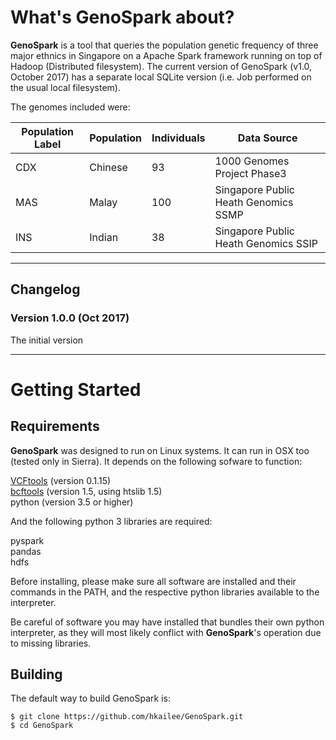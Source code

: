 # What's GenoSpark about?

**GenoSpark** is a tool that queries the population genetic frequency of three major ethnics in Singapore 
on a Apache Spark framework running on top of Hadoop (Distributed filesystem). The current version of GenoSpark (v1.0, October 2017) 
has a separate local SQLite version (i.e. Job performed on the usual local filesystem).

The genomes included were:

| Population Label | Population | Individuals | Data Source | 
| ---------------- | ---------- | ----------- | ----------- |
| CDX | Chinese | 93 | 1000 Genomes Project Phase3 | 
| MAS | Malay | 100 | Singapore Public Heath Genomics SSMP |
| INS | Indian | 38 | Singapore Public Heath Genomics SSIP |


<hr>

## Changelog

### Version 1.0.0 (Oct 2017)
The initial version

<hr>

# Getting Started

## Requirements

**GenoSpark** was designed to run on Linux systems. It can run in OSX too (tested only in Sierra). 
It depends on the following sofware to function:

[VCFtools](https://vcftools.github.io/downloads.html) (version 0.1.15)  
[bcftools](http://www.htslib.org/download/) (version 1.5, using htslib 1.5)  
python (version 3.5 or higher)

And the following python 3 libraries are required:

pyspark  
pandas  
hdfs  

Before installing, please make sure all software are installed and their commands in the PATH, and the 
respective python libraries available to the interpreter.  

Be careful of software you may have installed that bundles their own python interpreter, 
as they will most likely conflict with **GenoSpark**'s operation due to missing libraries. 

## Building

The default way to build GenoSpark is:

```
$ git clone https://github.com/hkailee/GenoSpark.git  
$ cd GenoSpark 
```